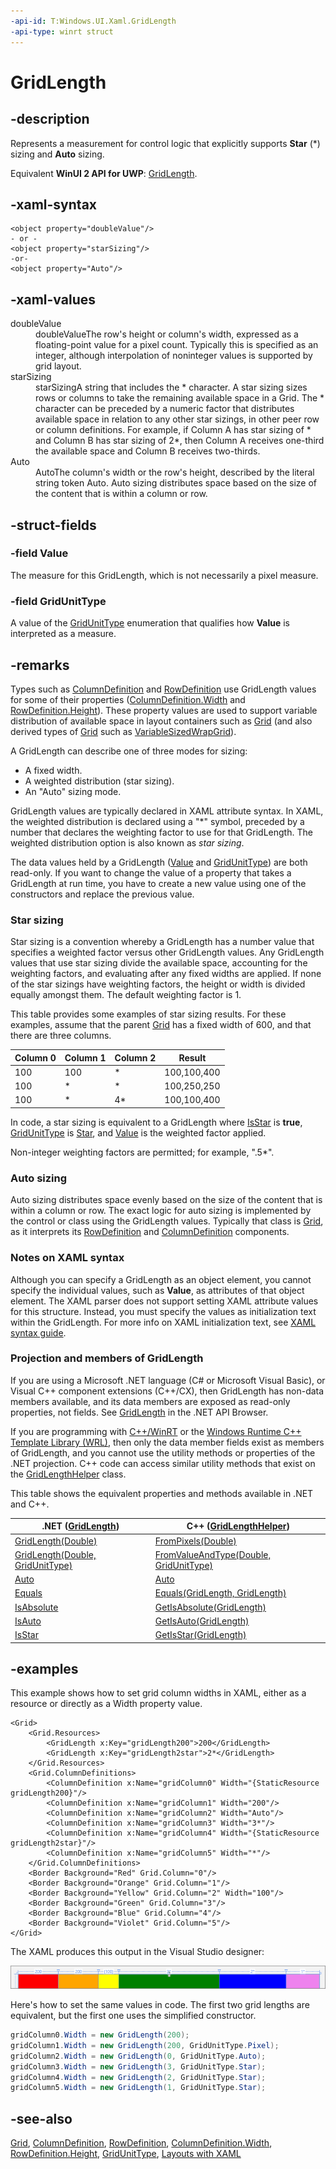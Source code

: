 ```yaml
---
-api-id: T:Windows.UI.Xaml.GridLength
-api-type: winrt struct
---
```


<!-- Structure syntax.
public struct GridLength 
-->

# GridLength

## -description

Represents a measurement for control logic that explicitly supports **Star** (\*) sizing and **Auto** sizing.

Equivalent **WinUI 2 API for UWP**: [GridLength](/windows/winui/api/microsoft.ui.xaml.gridlength).

## -xaml-syntax

```xaml
<object property="doubleValue"/>
- or -
<object property="starSizing"/>
-or-
<object property="Auto"/>
```

## -xaml-values

<dl><dt>doubleValue</dt><dd>doubleValueThe row's height or column's width, expressed as a floating-point value for a pixel count. Typically this is specified as an integer, although interpolation of noninteger values is supported by grid layout.</dd>
<dt>starSizing</dt><dd>starSizingA string that includes the * character. A star sizing sizes rows or columns to take the remaining available space in a Grid. The * character can be preceded by a numeric factor that distributes available space in relation to any other star sizings, in other peer row or column definitions. For example, if Column A has star sizing of * and Column B has star sizing of 2*, then Column A receives one-third the available space and Column B receives two-thirds.</dd>
<dt>Auto</dt><dd>AutoThe column's width or the row's height, described by the literal string token Auto. Auto sizing distributes space based on the size of the content that is within a column or row.</dd>
</dl>

## -struct-fields

### -field Value

The measure for this GridLength, which is not necessarily a pixel measure.

### -field GridUnitType

A value of the [GridUnitType](gridunittype.md) enumeration that qualifies how **Value** is interpreted as a measure.

## -remarks

Types such as [ColumnDefinition](../windows.ui.xaml.controls/columndefinition.md) and [RowDefinition](../windows.ui.xaml.controls/rowdefinition.md) use GridLength values for some of their properties ([ColumnDefinition.Width](../windows.ui.xaml.controls/columndefinition_width.md) and [RowDefinition.Height](../windows.ui.xaml.controls/rowdefinition_height.md)). These property values are used to support variable distribution of available space in layout containers such as [Grid](../windows.ui.xaml.controls/grid.md) (and also derived types of [Grid](../windows.ui.xaml.controls/grid.md) such as [VariableSizedWrapGrid](../windows.ui.xaml.controls/variablesizedwrapgrid.md)).

A GridLength can describe one of three modes for sizing:

- A fixed width.
- A weighted distribution (star sizing).
- An "Auto" sizing mode.

GridLength values are typically declared in XAML attribute syntax. In XAML, the weighted distribution is declared using a "\*" symbol, preceded by a number that declares the weighting factor to use for that GridLength. The weighted distribution option is also known as *star sizing*.

The data values held by a GridLength ([Value](/uwp/api/windows.ui.xaml.gridlength.value) and [GridUnitType](/uwp/api/windows.ui.xaml.gridlength.gridunittype)) are both read-only. If you want to change the value of a property that takes a GridLength at run time, you have to create a new value using one of the constructors and replace the previous value.

### Star sizing

Star sizing is a convention whereby a GridLength has a number value that specifies a weighted factor versus other GridLength values. Any GridLength values that use star sizing divide the available space, accounting for the weighting factors, and evaluating after any fixed widths are applied. If none of the star sizings have weighting factors, the height or width is divided equally amongst them. The default weighting factor is 1.

This table provides some examples of star sizing results. For these examples, assume that the parent [Grid](../windows.ui.xaml.controls/grid.md) has a fixed width of 600, and that there are three columns.

| Column 0 | Column 1 | Column 2 | Result |
| -------- | -------- | -------- | ------ |
| 100 | 100 | * | 100,100,400 |
| 100 | * | * | 100,250,250 |
| 100 | * | 4* | 100,100,400 |

In code, a star sizing is equivalent to a GridLength where [IsStar](/dotnet/api/windows.ui.xaml.gridlength.isstar?view=dotnet-uwp-10.0&preserve-view=true) is **true**, [GridUnitType](/uwp/api/windows.ui.xaml.gridlength.gridunittype) is [Star](gridunittype.md), and [Value](/uwp/api/windows.ui.xaml.gridlength.value) is the weighted factor applied.

Non-integer weighting factors are permitted; for example, ".5*".

### Auto sizing

Auto sizing distributes space evenly based on the size of the content that is within a column or row. The exact logic for auto sizing is implemented by the control or class using the GridLength values. Typically that class is [Grid](../windows.ui.xaml.controls/grid.md), as it interprets its [RowDefinition](../windows.ui.xaml.controls/rowdefinition.md) and [ColumnDefinition](../windows.ui.xaml.controls/columndefinition.md) components.

### Notes on XAML syntax

Although you can specify a GridLength as an object element, you cannot specify the individual values, such as **Value**, as attributes of that object element. The XAML parser does not support setting XAML attribute values for this structure. Instead, you must specify the values as initialization text within the GridLength. For more info on XAML initialization text, see [XAML syntax guide](/windows/uwp/xaml-platform/xaml-syntax-guide).

### Projection and members of GridLength

If you are using a Microsoft .NET language (C# or Microsoft Visual Basic), or Visual C++ component extensions (C++/CX), then GridLength has non-data members available, and its data members are exposed as read-only properties, not fields. See [GridLength](/dotnet/api/windows.ui.xaml.gridlength?view=dotnet-uwp-10.0&preserve-view=true) in the .NET API Browser.

If you are programming with [C++/WinRT](/windows/uwp/cpp-and-winrt-apis/index) or the [Windows Runtime C++ Template Library (WRL)](/cpp/windows/windows-runtime-cpp-template-library-wrl), then only the data member fields exist as members of GridLength, and you cannot use the utility methods or properties of the .NET projection. C++ code can access similar utility methods that exist on the [GridLengthHelper](gridlengthhelper.md) class.

This table shows the equivalent properties and methods available in .NET and C++.

| .NET ([GridLength](/dotnet/api/windows.ui.xaml.gridlength?view=dotnet-uwp-10.0&preserve-view=true)) | C++ ([GridLengthHelper](gridlengthhelper.md)) |
| ---- | --- |
| [GridLength(Double)](/dotnet/api/windows.ui.xaml.gridlength.-ctor?view=dotnet-uwp-10.0&preserve-view=true#Windows_UI_Xaml_GridLength__ctor_System_Double_) | [FromPixels(Double)](gridlengthhelper_frompixels_1866456731.md) |
| [GridLength(Double, GridUnitType)](/dotnet/api/windows.ui.xaml.gridlength.-ctor?view=dotnet-uwp-10.0&preserve-view=true#Windows_UI_Xaml_GridLength__ctor_System_Double_Windows_UI_Xaml_GridUnitType_) | [FromValueAndType(Double, GridUnitType)](gridlengthhelper_fromvalueandtype_1327023031.md) |
| [Auto](/dotnet/api/windows.ui.xaml.gridlength.auto?view=dotnet-uwp-10.0&preserve-view=true) | [Auto](gridlengthhelper_auto.md) |
| [Equals](/dotnet/api/windows.ui.xaml.gridlength.equals?view=dotnet-uwp-10.0&preserve-view=true) | [Equals(GridLength, GridLength)](gridlengthhelper_equals_1137730706.md) |
| [IsAbsolute](/dotnet/api/windows.ui.xaml.gridlength.isabsolute?view=dotnet-uwp-10.0&preserve-view=true) | [GetIsAbsolute(GridLength)](gridlengthhelper_getisabsolute_1317053469.md) |
| [IsAuto](/dotnet/api/windows.ui.xaml.gridlength.isauto?view=dotnet-uwp-10.0&preserve-view=true) | [GetIsAuto(GridLength)](gridlengthhelper_getisauto_1693944727.md) |
| [IsStar](/dotnet/api/windows.ui.xaml.gridlength.isstar?view=dotnet-uwp-10.0&preserve-view=true) | [GetIsStar(GridLength)](gridlengthhelper_getisstar_1349706545.md) |

## -examples

This example shows how to set grid column widths in XAML, either as a resource or directly as a Width property value.

```xaml
<Grid>
    <Grid.Resources>
        <GridLength x:Key="gridLength200">200</GridLength>
        <GridLength x:Key="gridLength2star">2*</GridLength>
    </Grid.Resources>
    <Grid.ColumnDefinitions>
        <ColumnDefinition x:Name="gridColumn0" Width="{StaticResource gridLength200}"/>
        <ColumnDefinition x:Name="gridColumn1" Width="200"/>
        <ColumnDefinition x:Name="gridColumn2" Width="Auto"/>
        <ColumnDefinition x:Name="gridColumn3" Width="3*"/>
        <ColumnDefinition x:Name="gridColumn4" Width="{StaticResource gridLength2star}"/>
        <ColumnDefinition x:Name="gridColumn5" Width="*"/>
    </Grid.ColumnDefinitions>
    <Border Background="Red" Grid.Column="0"/>
    <Border Background="Orange" Grid.Column="1"/>
    <Border Background="Yellow" Grid.Column="2" Width="100"/>
    <Border Background="Green" Grid.Column="3"/>
    <Border Background="Blue" Grid.Column="4"/>
    <Border Background="Violet" Grid.Column="5"/>
</Grid>
```

The XAML produces this output in the Visual Studio designer:

<img src="images/gridlength.png" alt="rendered output of gridlength XAML example" />

Here's how to set the same values in code. The first two grid lengths are equivalent, but the first one uses the simplified constructor.

```csharp
gridColumn0.Width = new GridLength(200);
gridColumn1.Width = new GridLength(200, GridUnitType.Pixel);
gridColumn2.Width = new GridLength(0, GridUnitType.Auto);
gridColumn3.Width = new GridLength(3, GridUnitType.Star);
gridColumn4.Width = new GridLength(2, GridUnitType.Star);
gridColumn5.Width = new GridLength(1, GridUnitType.Star);
```


## -see-also
[Grid](../windows.ui.xaml.controls/grid.md), [ColumnDefinition](../windows.ui.xaml.controls/columndefinition.md), [RowDefinition](../windows.ui.xaml.controls/rowdefinition.md), [ColumnDefinition.Width](../windows.ui.xaml.controls/columndefinition_width.md), [RowDefinition.Height](../windows.ui.xaml.controls/rowdefinition_height.md), [GridUnitType](gridunittype.md), [Layouts with XAML](/windows/uwp/design/layout/layouts-with-xaml)

